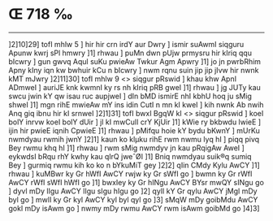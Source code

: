 # Œ 718 ‰
---
]2]10]29] tofI mhlw 5 ] hir hir crn irdY aur Dwry ] ismir
suAwmI siqguru Apunw kwrj sPl hmwry ]1] rhwau ] puMn dwn pUjw
prmysru hir kIriq qqu bIcwry ] gun gwvq Aqul suKu pwieAw Twkur Agm
Apwry ]1] jo jn pwrbRhim Apny kIny iqn kw bwhuir kCu n bIcwry ] nwm
rqnu suin jip jip jIvw hir nwnk kMT mJwry ]2]11]30]
tofI mhlw 9
<> siqgur pRswid ] khau khw ApnI ADmweI ] auriJE knk kwmnI
ky rs nh kIriq pRB gweI ]1] rhwau ] jg JUTy kau swcu jwin kY qw isau
ruc aupjweI ] dIn bMD ismirE nhI kbhU hoq ju sMig shweI ]1] mgn
rihE mwieAw mY ins idin CutI n mn kI kweI ] kih nwnk Ab nwih
Anq giq ibnu hir kI srnweI ]2]1]31]
tofI bwxI BgqW kI
<> siqgur pRswid ]
koeI bolY inrvw koeI bolY dUir ] jl kI mwCulI crY KjUir ]1] kWie ry
bkbwdu lwieE ] ijin hir pwieE iqnih CpwieE ]1] rhwau ] pMifqu
hoie kY bydu bKwnY ] mUrKu nwmdyau rwmih jwnY ]2]1] kaun ko klµku rihE
rwm nwmu lyq hI ] piqq pivq Bey rwmu khq hI ]1] rhwau ] rwm sMig
nwmdyv jn kau pRqigAw AweI ] eykwdsI bRqu rhY kwhy kau qIrQ jweˆØI
]1] Bniq nwmdyau suik®q sumiq Bey ] gurmiq rwmu kih ko ko n bYkuMiT gey
]2]2] qIin CMdy Kylu AwCY ]1] rhwau ] kuMBwr ky Gr hWfI AwCY rwjw ky
Gr sWfI go ] bwmn ky Gr rWfI AwCY rWfI sWfI hWfI go ]1] bwxIey ky
Gr hINgu AwCY BYsr mwQY sINgu go ] dyvl mDy lIgu AwCY lIgu sIgu hIgu go
]2] qylI kY Gr qylu AwCY jMgl mDy byl go ] mwlI ky Gr kyl AwCY kyl
byl qyl go ]3] sMqW mDy goibMdu AwCY gokl mDy isAwm go ] nwmy mDy rwmu
AwCY rwm isAwm goibMd go ]4]3]
####
